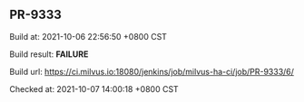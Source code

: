 <h2><a name="pr-9333" class="anchor" href="#pr-9333" rel="nofollow" aria-hidden="true"><span class="octicon octicon-link"></span></a>PR-9333</h2>

<p>Build at: 2021-10-06 22:56:50 +0800 CST</p>

<p>Build result: <strong>FAILURE</strong></p>

<p>Build url: <a href="https://ci.milvus.io:18080/jenkins/job/milvus-ha-ci/job/PR-9333/6/" rel="nofollow">https://ci.milvus.io:18080/jenkins/job/milvus-ha-ci/job/PR-9333/6/</a></p>

<p>Checked at: 2021-10-07 14:00:18 +0800 CST</p>
